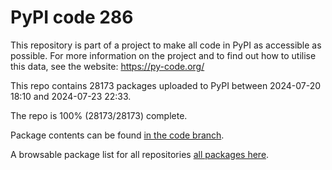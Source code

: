 # PyPI code 286

This repository is part of a project to make all code in PyPI as accessible as possible. For more information 
on the project and to find out how to utilise this data, see the website: https://py-code.org/

This repo contains 28173 packages uploaded to PyPI between 
2024-07-20 18:10 and 2024-07-23 22:33.

The repo is 100% (28173/28173) complete.

Package contents can be found [in the code branch](https://github.com/pypi-data/pypi-mirror-286/tree/code/packages).

A browsable package list for all repositories [all packages here](https://py-code.org/repositories/pypi-mirror-286).


